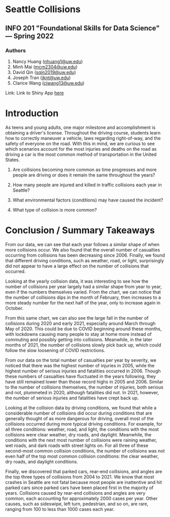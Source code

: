 # Seattle Collisions
## INFO 201 "Foundational Skills for Data Science" — Spring 2022

### Authors
1. Nancy Huang (nhuang1@uw.edu)
1. Minh Mai (mcm2304@uw.edu)
1. David Qin (sqin2019@uw.edu)
1. Joseph Tran (jknt@uw.edu)
1. Clarice Wang (cjwang13@uw.edu)

Link: Link to Shiny App [here](https://mcm2304.shinyapps.io/seattle-collisions/)

# Introduction

As teens and young adults, one major milestone and accomplishment is obtaining a driver's license. Throughout the driving course, students learn how to correctly maneuver a vehicle, laws regarding right-of-way, and the safety of everyone on the road. With this in mind, we are curious to see which scenarios account for the most injuries and deaths on the road as driving a car is the most common method of transportation in the United States.

1. Are collisions becoming more common as time progresses and more people are driving or does it remain the same throughout the years?
 
2. How many people are injured and killed in traffic collisions each year in Seattle?

3. What environmental factors (conditions) may have caused the incident?

4. What type of collision is more common?

# Conclusion / Summary Takeaways

From our data, we can see that each year follows a similar shape of when more collisions occur. We also found that the overall number of casualties occurring from collisions has been decreasing since 2006. Finally, we found that different driving conditions, such as weather, road, or light, surprisingly did not appear to have a large effect on the number of collisions that occurred. 

Looking at the yearly collision data, it was interesting to see how the number of collisions per year largely had a similar shape from year to year, even if the numbers themselves varied. From the chart, we can notice that the number of collisions dips in the month of February, then increases to a more steady number for the next half of the year, only to increase again in October. 

From this same chart, we can also see the large fall in the number of collisions during 2020 and early 2021, especially around March through May of 2020. This could be due to COVID beginning around these months, with lockdowns causing many people to stay at home more instead of commuting and possibly getting into collisions. Meanwhile, in the later months of 2021, the number of collisions slowly pick back up, which could follow the slow loosening of COVID restrictions.

From our data on the total number of casualties per year by severity, we noticed that there was the highest number of injuries in 2005, while the highest number of serious injuries and fatalities occurred in 2006. Though these numbers of casualties have fluctuated in the years following, they have still remained lower than those record highs in 2005 and 2006. Similar to the number of collisions themselves, the number of injuries, both serious and not, plummeted in 2020, although fatalities did not. In 2021, however, the number of serious injuries and fatalities have crept back up.

Looking at the collision data by driving conditions, we found that while a considerable number of collisions did occur during conditions that are generally thought of as more dangerous for driving, overall most of the collisions occurred during more typical driving conditions. For example, for all three conditions: weather, road, and light, the conditions with the most collisions were clear weather, dry roads, and daylight. Meanwhile, the conditions with the next most number of collisions were raining weather, wet roads, and dark roads with street lights on. For all three of these second-most common collision conditions, the number of collisions was not even half of the top most common collision conditions: the clear weather, dry roads, and daylight conditions.

Finally, we discovered that parked cars, rear-end collisions, and angles are the top three types of collisions from 2004 to 2021. We know that most crashes in Seattle are not fatal because most people are inattentive and hit parked cars since parked cars have been placed first in the majority of years. Collisions caused by rear-end collisions and angles are very common, each accounting for approximately 2000 cases per year. Other causes, such as sideswipe, left turn, pedestrian, and so on, are rare, ranging from 100 to less than 1000 cases each year.

